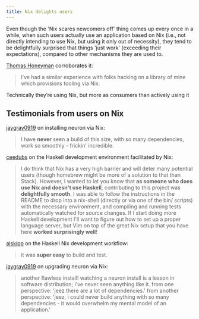 ```yaml
---
title: Nix delights users
---
```


Even though the 'Nix scares newcomers off' thing comes up every once in a
while, when such users actually use an application based on Nix (i.e., not
directly intending to use Nix, but using it only out of necessity), they tend to
be delightfully surprised that things 'just work' (exceeding their
expectations), compared to other mechanisms they are used to.

[Thomas Honeyman](https://thomashoneyman.com/) corroborates it:

> I’ve had a similar experience with folks hacking on a library of mine which
  provisions tooling via Nix.

  Technically they’re using Nix, but more as consumers than actively using it


## Testimonials from users on Nix

[jaygray0919](https://github.com/srid/neuron/issues/122#issuecomment-616764831) on installing neuron via Nix:

> I have **never** seen a build of this size, with so many dependencies, work so
  smoothly - frickin' incredible.

[ceedubs](https://github.com/srid/neuron/pull/102#issuecomment-614095464) on the
Haskell development environment facilitated by Nix:

> I do think that Nix has a very high barrier and will deter many potential
  users (though homebrew might be more of a solution to that than Stack).
  However, I wanted to let you know that **as someone who does use Nix and doesn't
  use Haskell**, contributing to this project was **delightfully smooth**. I was able
  to follow the instructions in the README to drop into a nix-shell (directly or
  via one of the bin/ scripts) with the necessary environment, and compiling and
  running tests automatically watched for source changes. If I start doing more
  Haskell development I'll want to figure out how to set up a proper language
  server, but Vim on top of the great Nix setup that you have here **worked
  surprisingly well**!

[alskipp](https://github.com/srid/neuron/pull/153#issue-411891677) on the
Haskell Nix development workflow:

> it was **super easy** to build and test.

[jaygray0919](https://github.com/srid/neuron/issues/179#issuecomment-628759870) on upgrading neuron via Nix:

> another flawless install! watching a neuron install is a lesson in software distribution; i've never seen anything like it. from one perspective: 'jeez there are a lot of dependencies.' from another perspective: 'jeez, i could never build anything with so many dependencies - it would overwhelm my mental model of an application.'
